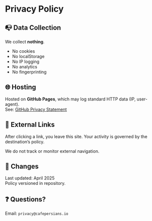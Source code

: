 # Privacy Policy

## 📭 Data Collection

We collect **nothing**.

- No cookies
- No localStorage
- No IP logging
- No analytics
- No fingerprinting

## 🌐 Hosting

Hosted on **GitHub Pages**, which may log standard HTTP data (IP, user-agent).  
See: [GitHub Privacy Statement](https://docs.github.com/en/site-policy/privacy-policies/github-privacy-statement)

## 🔗 External Links

After clicking a link, you leave this site. Your activity is governed by the destination’s policy.

We do not track or monitor external navigation.

## 📜 Changes
Last updated: April 2025  
Policy versioned in repository.

## ❓ Questions?
Email: `privacy@cafepersians.io`
